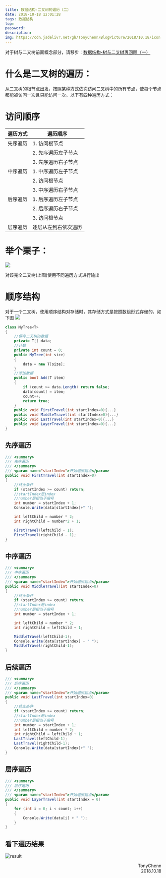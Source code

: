 ```yaml
---
title: 数据结构-二叉树的遍历（二）
date: 2018-10-18 12:01:28
tags: 数据结构
top:
password:
description:
img: https://cdn.jsdelivr.net/gh/TonyChenn/BlogPicture/2018/10.18/icon.jpg
---
```


对于树与二叉树前面概念部分，请移步：[数据结构-树与二叉树再回顾（一）](https://tonychenn.github.io/2018/10/17/数据结构-二叉树再回顾（一）/)

# 什么是二叉树的遍历：
从二叉树的根节点出发，按照某种方式依次访问二叉树中的所有节点，使每个节点都能被访问一次且只能访问一次。以下有四种遍历方式：
# 访问顺序
|遍历方式|遍历顺序|
|---|---|
|先序遍历| 1. 访问根节点 |
||2. 先序遍历左子节点|
||3. 先序遍历右子节点|
|中序遍历| 1. 中序遍历左子节点 |
||2. 访问根节点|
||3. 中序遍历右子节点|
|后序遍历|1. 后序遍历左子节点|
||2. 后序遍历右子节点|
||3. 访问根节点|
|层序遍历|逐层从左到右依次遍历|

# 举个栗子：

![](https://cdn.jsdelivr.net/gh/TonyChenn/BlogPicture/2018/10.18/show.jpg)

对该完全二叉树(上图)使用不同遍历方式进行输出
# 顺序结构
对于一个二叉树，使用顺序结构对存储时，其存储方式是按照数组形式存储的，如下图
![](https://cdn.jsdelivr.net/gh/TonyChenn/BlogPicture/2018/10.18/pic.jpg)

```csharp
class MyTree<T>
{
    //保存二叉树的数据
    private T[] data;
    //计数
    private int count = 0;
    public MyTree(int size)
    {
        data = new T[size];
    }
    //添加数据
    public bool Add(T item)
    {
        if (count >= data.Length) return false;
        data[count] = item;
        count++;
        return true;
    }
    public void FirstTravel(int startIndex=0){...}
    public void MiddleTravel(int startIndex=0){...}
    public void LastTravel(int startIndex=0){...}
    public void LayerTravel(int startIndex=0){...}
}
```
## 先序遍历
```csharp
/// <summary>
/// 先序遍历
/// </summary>
/// <param name="startIndex">开始遍历起点</param>
public void FirstTravel(int startIndex=0)
{
    //终止条件
    if (startIndex >= count) return;
    //startIndex是index
    //number是相当于编号
    int number = startIndex + 1;
    Console.Write(data[startIndex]+" ");

    int leftChild = number * 2;
    int rightChild = number*2 + 1;

    FirstTravel(leftChild - 1);
    FirstTravel(rightChild - 1);
}
```
## 中序遍历
```csharp
/// <summary>
/// 中序遍历
/// </summary>
/// <param name="startIndex">开始遍历起点</param>
public void MiddleTravel(int startIndex=0)
{
    //终止条件
    if (startIndex >= count) return;
    //startIndex是index
    //number是相当于编号
    int number = startIndex + 1;

    int leftChild = number * 2;
    int rightChild = leftChild + 1;

    MiddleTravel(leftChild-1);
    Console.Write(data[startIndex] + " ");
    MiddleTravel(rightChild-1);
}
```
## 后续遍历
```csharp
/// <summary>
/// 后序遍历
/// </summary>
/// <param name="startIndex">开始遍历起点</param>
public void LastTravel(int startIndex=0)
{
    //终止条件
    if (startIndex >= count) return;
    //startIndex是index
    //number是相当于编号
    int number = startIndex + 1;
    int leftChild = number * 2;
    int rightChild = leftChild + 1;
    LastTravel(leftChild-1);
    LastTravel(rightChild-1);
    Console.Write(data[startIndex]+" ");
}
```
## 层序遍历
```csharp
/// <summary>
/// 层序遍历
/// </summary>
/// <param name="startIndex">开始遍历起点</param>
public void LayerTravel(int startIndex = 0)
{
    for (int i = 0; i < count; i++)
    {
        Console.Write(data[i] + " ");
    }
}
```
## 看下遍历结果
![result](https://cdn.jsdelivr.net/gh/TonyChenn/BlogPicture/2018/10.18/result.jpg)

<div align="right">TonyChenn<br>2018.10.18</div>
